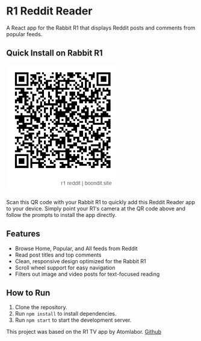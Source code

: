 # R1 Reddit Reader

A React app for the Rabbit R1 that displays Reddit posts and comments from popular feeds.

## Quick Install on Rabbit R1

![Download QR Code](download.png)

Scan this QR code with your Rabbit R1 to quickly add this Reddit Reader app to your device. Simply point your R1's camera at the QR code above and follow the prompts to install the app directly.

## Features

- Browse Home, Popular, and All feeds from Reddit
- Read post titles and top comments
- Clean, responsive design optimized for the Rabbit R1
- Scroll wheel support for easy navigation
- Filters out image and video posts for text-focused reading

## How to Run

1.  Clone the repository.
2.  Run `npm install` to install dependencies.
3.  Run `npm start` to start the development server.

This project was based on the R1 TV app by Atomlabor. 
[Github](https://github.com/atomlabor/r1-tv?tab=readme-ov-file)